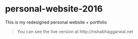 # personal-website-2016
This is my redesigned personal website + portfolio <br>
<blockquote>You can see the live version at http://rishabhaggarwal.net</blockquote>
